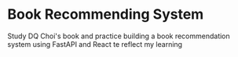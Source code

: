 # Book Recommending System
Study DQ Choi's book and practice building a book recommendation system using FastAPI and React te reflect my learning
